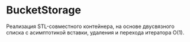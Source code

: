 # BucketStorage
Реализация STL-совместного контейнера, на основе двусвязного списка с асимптотикой вставки, удаления и перехода итератора O(1).
